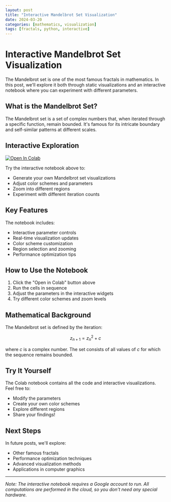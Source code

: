 ```yaml
---
layout: post
title: "Interactive Mandelbrot Set Visualization"
date: 2024-03-20
categories: [mathematics, visualization]
tags: [fractals, python, interactive]
---
```


# Interactive Mandelbrot Set Visualization

The Mandelbrot set is one of the most famous fractals in mathematics. In this post, we'll explore it both through static visualizations and an interactive notebook where you can experiment with different parameters.

## What is the Mandelbrot Set?

The Mandelbrot set is a set of complex numbers that, when iterated through a specific function, remain bounded. It's famous for its intricate boundary and self-similar patterns at different scales.

## Interactive Exploration

[![Open In Colab](https://colab.research.google.com/assets/colab-badge.svg)](https://colab.research.google.com/github/CuriousCaliBoi/CuriousCaliBoi.github.io/blob/main/notebooks/mandelbrot_visualization.ipynb)

Try the interactive notebook above to:
- Generate your own Mandelbrot set visualizations
- Adjust color schemes and parameters
- Zoom into different regions
- Experiment with different iteration counts

## Key Features

The notebook includes:
- Interactive parameter controls
- Real-time visualization updates
- Color scheme customization
- Region selection and zooming
- Performance optimization tips

## How to Use the Notebook

1. Click the "Open in Colab" button above
2. Run the cells in sequence
3. Adjust the parameters in the interactive widgets
4. Try different color schemes and zoom levels

## Mathematical Background

The Mandelbrot set is defined by the iteration:

$$z_{n+1} = z_n^2 + c$$

where $c$ is a complex number. The set consists of all values of $c$ for which the sequence remains bounded.

## Try It Yourself

The Colab notebook contains all the code and interactive visualizations. Feel free to:
- Modify the parameters
- Create your own color schemes
- Explore different regions
- Share your findings!

## Next Steps

In future posts, we'll explore:
- Other famous fractals
- Performance optimization techniques
- Advanced visualization methods
- Applications in computer graphics

---
*Note: The interactive notebook requires a Google account to run. All computations are performed in the cloud, so you don't need any special hardware.*

